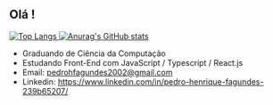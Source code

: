 ## Olá ! 

[![Top Langs](https://github-readme-stats.vercel.app/api/top-langs/?username=Pedrohfzip&layout=compact)
](https://github.com/anuraghazra/github-readme-stats)[![Anurag's GitHub stats](https://github-readme-stats.vercel.app/api?username=Pedrohfzip)](https://github.com/anuraghazra/github-readme-stats)

- Graduando de Ciência da Computação
- Estudando Front-End com JavaScript / Typescript / React.js
- Email: pedrohfagundes2002@gmail.com
- Linkedin: https://www.linkedin.com/in/pedro-henrique-fagundes-239b65207/

